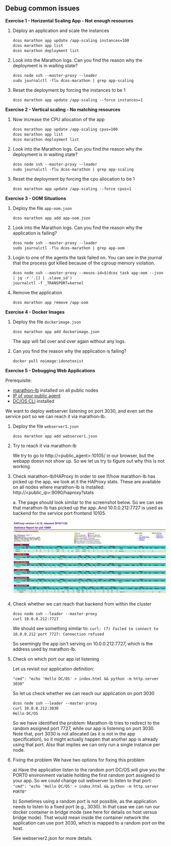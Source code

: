 ## Debug common issues

**Exercise 1 - Horizontal Scaling App - Not enough resources**

1. Deploy an application and scale the instances
    ```
    dcos marathon app update /app-scaling instances=100
    dcos marathon app list
    dcos marathon deployment list
    ```

2. Look into the Marathon logs. Can you find the reason why the deployment is in waiting state?
    ```
    dcos node ssh --master-proxy --leader
    sudo journalctl -flu dcos-marathon | grep app-scaling
    ```

3. Reset the deployment by forcing the instances to be 1
    ```
    dcos marathon app update /app-scaling --force instances=1
    ```

**Exercise 2 - Vertical scaling - No matching resources**

1. Now increase the CPU allocation of the app
    ```
    dcos marathon app update /app-scaling cpus=100
    dcos marathon app list
    dcos marathon deployment list
    ```

2. Look into the Marathon logs. Can you find the reason why the deployment is in waiting state?
    ```
    dcos node ssh --master-proxy --leader
    sudo journalctl -flu dcos-marathon | grep app-scaling
    ```

3. Reset the deployment by forcing the cpu allocation to be 1
    ```
    dcos marathon app update /app-scaling --force cpus=1
    ```

**Exercise 3 - OOM Situations**

1. Deploy the file `app-oom.json`
    ```
    dcos marathon app add app-oom.json
    ```

2. Look into the Marathon logs. Can you find the reason why the application is failing?
    ```
    dcos node ssh --master-proxy --leader
    sudo journalctl -flu dcos-marathon | grep app-oom
    ```

3. Login to one of the agents the task failed on. You can see in the journal that the process got killed because of the cgroup memory violation.
    ```
    dcos node ssh --master-proxy --mesos-id=$(dcos task app-oom --json | jq -r '.[] | .slave_id')
    journalctl -f _TRANSPORT=kernel
    ```

4. Remove the application
    ```
    dcos marathon app remove /app-oom
    ```

**Exercise 4 - Docker Images**

1. Deploy the file `dockerimage.json`
    ```
    dcos marathon app add dockerimage.json
    ```

    The app will fail over and over again without any logs.

2. Can you find the reason why the application is failing?
     ```
     docker pull noimage:idonotexist
     ```

**Exercise 5 - Debugging Web Applications**

Prerequisite:

 * [marathon-lb](https://dcos.io/docs/1.8/usage/service-discovery/marathon-lb/) installed on all public nodes
 * [IP of your public agent](https://dcos.io/docs/1.8/administration/locate-public-agent/)
 * [DC/OS CLI](https://dcos.io/docs/1.8/usage/cli/#docs-article) installed


We want to deploy webserver listening on port 3030, and even set the service port so we can reach it via marathon-lb.

1. Deploy the file `webserver1.json`
    ```
    dcos marathon app add webserver1.json
    ```
2. Try to reach it via marathon-lb

    We try to go to http://<public_agent>:10105/ in our browser, but the webapp doesn not show up. So we let us try to figure out why this is not working.

3. Check marathon-lb/HAProxy
    In order to see if/how marathon-lb has picked up the app, we look at it the HAProxy stats.  These are available on all nodes where marathon-lb is installed: http://<public_ip>:9090/haproxy?stats

    a. The page should look similar to the screenshot below. So we can see that marathon-lb has picked up the app. And 10.0.0.212:7727 is used as backend for the service port frontend 10105.

    ![HAProxy stats](img/HAProxy-stats.png "HAProxy stats")

4. Check whether we can reach that backend from within the cluster
    ```
    dcos node ssh --leader --master-proxy
    curl 10.0.0.212:7727
    ```
    We should see something similar to:
   `curl: (7) Failed to connect to 10.0.0.212 port 7727: Connection refused`

    So seemingly the app isn't serving on 10.0.0.212:7727, which is the address used by marathon-lb.

5. Check on which port our app ist listening

    Let us revisit our application definition:
    ```
    "cmd": "echo 'Hello DC/OS' > index.html && python -m http.server 3030"
    ```
    So let us check whether we can reach our application on port 3030

    ```
    dcos node ssh --leader --master-proxy
    curl 10.0.0.212:3030
    Hello DC/OS
    ```

    So we have identified the problem: Marathon-lb tries to redirect to the random assigned port 7727, while our app is listening on port 3030. Note that, port 3030 is not allocated (as it is not in the app specification), so it might actually happen that another app is already using that port. Also that implies we can only run a single instance per node.

6. Fixing the problem
    We have two options for fixing this problem

    a) Have the application listen to the random port
        DC/OS will give you the PORT0 environment variable holding the first random port assigned to your app. So we could change out webserver to listen to that port:
        ```
        "cmd": "echo 'Hello DC/OS' > index.html && python -m http.server PORT0"
        ```

    b) Sometimes using a random port is not possible, as the application needs to listen to a fixed port (e.g., 3030). In that case we can run our docker container in bridge mode (see here for details on host versus bridge mode). That would mean inside the container network the application can use port 3030, which is mapped to a random port on the host.


    See webserver2.json for more details.








